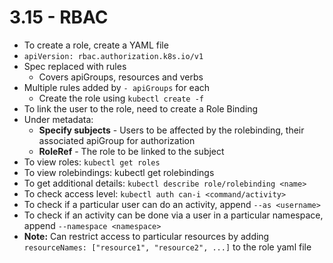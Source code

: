 # 3.15 - RBAC

- To create a role, create a YAML file
- `apiVersion: rbac.authorization.k8s.io/v1`
- Spec replaced with rules
  - Covers apiGroups, resources and verbs
- Multiple rules added by `- apiGroups` for each
  - Create the role using `kubectl create -f`
- To link the user to the role, need to create a Role Binding
- Under metadata:
  - **Specify subjects** - Users to be affected by the rolebinding, their associated apiGroup for authorization
  - **RoleRef** - The role to be linked to the subject
- To view roles: `kubectl get roles`
- To view rolebindings: kubectl get rolebindings
- To get additional details: `kubectl describe role/rolebinding <name>`
- To check access level: `kubectl auth can-i <command/activity>`
- To check if a particular user can do an activity, append `--as <username>`
- To check if an activity can be done via a user in a particular namespace, append `--namespace <namespace>`
- **Note:** Can restrict access to particular resources by adding `resourceNames: ["resource1", "resource2", ...]` to the role yaml file